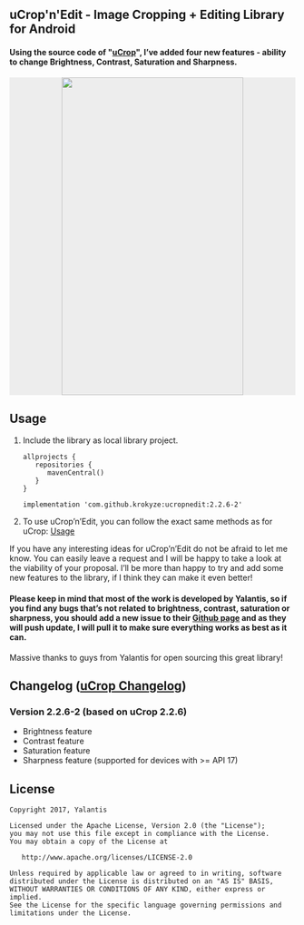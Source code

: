 ## uCrop'n'Edit - Image Cropping + Editing Library for Android

#### Using the source code of "<a href="https://github.com/Yalantis/uCrop">uCrop</a>", I’ve added four new features - ability to change Brightness, Contrast, Saturation and Sharpness.

<p align="center" style="background-color:#ededed">
  <img src="preview.gif" width="320" height="560">
</p>

## Usage

1. Include the library as local library project.

	```
	allprojects {
	   repositories {
	      mavenCentral()
	   }
	}
	```

    ``` implementation 'com.github.krokyze:ucropnedit:2.2.6-2' ```

2. To use uCrop’n’Edit, you can follow the exact same methods as for uCrop: <a href="https://github.com/Yalantis/uCrop#usage">Usage</a>

If you have any interesting ideas for uCrop’n’Edit do not be afraid to let me know. You can easily leave a request and I will be happy to take a look at the viability of your proposal. I’ll be more than happy to try and add some new features to the library, if I think they can make it even better!

#### Please keep in mind that most of the work is developed by Yalantis, so if you find any bugs that’s not related to brightness, contrast, saturation or sharpness, you should add a new issue to their <a href="https://github.com/Yalantis/uCrop/issues">Github page</a> and as they will push update, I will pull it to make sure everything works as best as it can.

Massive thanks to guys from Yalantis for open sourcing this great library!

## Changelog (<a href="https://github.com/Yalantis/uCrop#changelog">uCrop Changelog</a>)

### Version 2.2.6-2 (based on uCrop 2.2.6)

  * Brightness feature
  * Contrast feature
  * Saturation feature
  * Sharpness feature (supported for devices with >= API 17)

## License

    Copyright 2017, Yalantis

    Licensed under the Apache License, Version 2.0 (the "License");
    you may not use this file except in compliance with the License.
    You may obtain a copy of the License at

       http://www.apache.org/licenses/LICENSE-2.0

    Unless required by applicable law or agreed to in writing, software
    distributed under the License is distributed on an "AS IS" BASIS,
    WITHOUT WARRANTIES OR CONDITIONS OF ANY KIND, either express or implied.
    See the License for the specific language governing permissions and
    limitations under the License.
